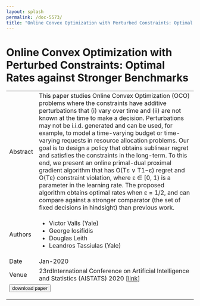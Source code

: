```yaml
---
layout: splash
permalink: /doc-5573/
title: "Online Convex Optimization with Perturbed Constraints: Optimal Rates against Stronger Benchmarks"
---
```


# Online Convex Optimization with Perturbed Constraints: Optimal Rates against Stronger Benchmarks

<table>
    <tbody>
    <tr>
        <td>Abstract</td>
        <td>This paper studies Online Convex Optimization (OCO) problems where the constraints have additive perturbations that (i) vary over time and (ii) are not known at the time to make a decision. Perturbations may not be i.i.d. generated and can be used, for example, to model a time-varying budget or time- varying requests in resource allocation problems. Our goal is to design a policy that obtains sublinear regret and satisfies the constraints in the long-term. To this end, we present an online primal-dual proximal gradient algorithm that has O(Tε ∨ T1−ε) regret and O(Tε) constraint violation, where ε ∈ [0, 1) is a parameter in the learning rate. The proposed algorithm obtains optimal rates when ε = 1/2, and can compare against a stronger comparator (the set of fixed decisions in hindsight) than previous work.</td>
    </tr>
    <tr>
        <td>Authors</td>
        <td>
            <ul>
                <li>Victor Valls (Yale)</li>
                <li>George Iosifidis</li>
                <li>Douglas Leith</li>
                <li>Leandros Tassiulas (Yale)</li>
            </ul>
        </td>
    </tr>
    <tr>
        <td>Date</td>
        <td>Jan-2020</td>
    </tr>
    <tr>
        <td>Venue</td>
        <td>23rdInternational Conference on Artificial Intelligence and Statistics (AISTATS) 2020 [<a href="http://proceedings.mlr.press/v108/valls20a.html">link</a>]</td>
    </tr>
        <tr>
            <td colspan="2">
                <form method="get" action="https://ibm.box.com/v/doc-5573-paper">
                    <button type="submit">download paper</button>
                </form>
            </td>
        </tr>
    </tbody>
</table>
